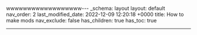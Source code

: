 wwwwwwwwwwwwwwwwww---
_schema: layout
layout: default
nav_order: 2
last_modified_date: 2022-12-09 12:20:18 +0000
title: How to make mods
nav_exclude: false
has_children: true
has_toc: true

---
